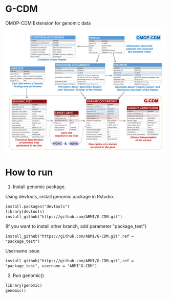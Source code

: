 # G-CDM
OMOP-CDM Extension for genomic data

![ERD](Image/ERD.png)

# How to run

1. Install genomic package.

Using devtools, install genomic package in Rstudio.

```
install.packages("devtools")
library(devtools)
install_github("https://github.com/ABMI/G-CDM.git")
```

(If you want to install other branch, add parameter "package_test")

```
install_github("https://github.com/ABMI/G-CDM.git",ref = "package_test")
```

Username issue

```
install_github("https://github.com/ABMI/G-CDM.git",ref = "package_test", username = "ABMI"G-CDM")
```

2. Run genomic()

```
library(genomic)
genomic()
```
